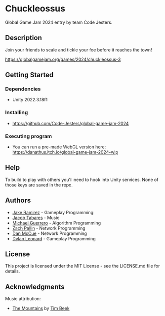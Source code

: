 # Chuckleossus

Global Game Jam 2024 entry by team Code Jesters.

## Description

Join your friends to scale and tickle your foe before it reaches the town!

https://globalgamejam.org/games/2024/chuckleossus-3

## Getting Started

### Dependencies

* Unity 2022.3.18f1

### Installing

* https://github.com/Code-Jesters/global-game-jam-2024

### Executing program

* You can run a pre-made WebGL version here: https://danathus.itch.io/global-game-jam-2024-wip

## Help

To build to play with others you'll need to hook into Unity services. None of those keys are saved in the repo.

## Authors

* [Jake Ramirez](https://github.com/jakerz) - Gameplay Programming
* [Jacob Tabares](https://github.com/JetPlaneJay) - Music
* [Michael Guerrero](https://github.com/insominx) - Algorithm Programming
* [Zach Pallin](https://github.com/zpallin) - Network Programming
* [Dan McCue](https://github.com/Danathus) - Network Programming
* [Dylan Leonard](https://github.com/dLeonard2001) - Gameplay Programming

## License

This project is licensed under the MIT License - see the LICENSE.md file for details.

## Acknowledgments

Music attribution:
* [The Mountains](https://timbeek.itch.io/royalty-free-music-pack) by [Tim Beek](info@timbeek.com)
